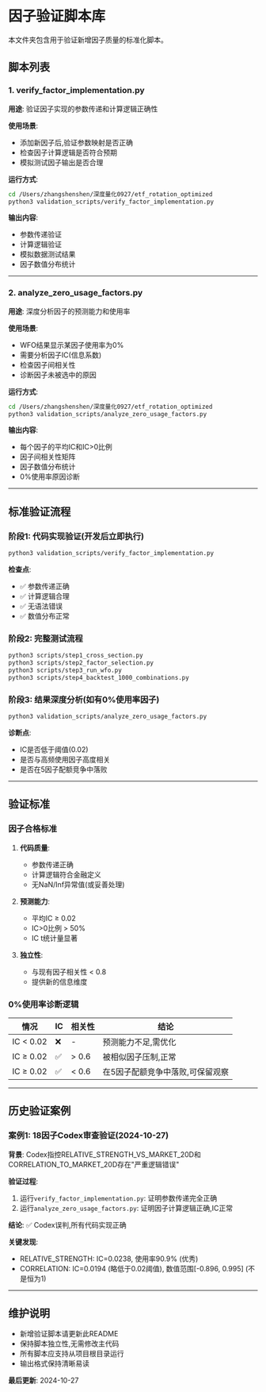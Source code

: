 # 因子验证脚本库

本文件夹包含用于验证新增因子质量的标准化脚本。

## 脚本列表

### 1. verify_factor_implementation.py
**用途**: 验证因子实现的参数传递和计算逻辑正确性

**使用场景**:
- 添加新因子后,验证参数映射是否正确
- 检查因子计算逻辑是否符合预期
- 模拟测试因子输出是否合理

**运行方式**:
```bash
cd /Users/zhangshenshen/深度量化0927/etf_rotation_optimized
python3 validation_scripts/verify_factor_implementation.py
```

**输出内容**:
- 参数传递验证
- 计算逻辑验证
- 模拟数据测试结果
- 因子数值分布统计

---

### 2. analyze_zero_usage_factors.py
**用途**: 深度分析因子的预测能力和使用率

**使用场景**:
- WFO结果显示某因子使用率为0%
- 需要分析因子IC(信息系数)
- 检查因子间相关性
- 诊断因子未被选中的原因

**运行方式**:
```bash
cd /Users/zhangshenshen/深度量化0927/etf_rotation_optimized
python3 validation_scripts/analyze_zero_usage_factors.py
```

**输出内容**:
- 每个因子的平均IC和IC>0比例
- 因子间相关性矩阵
- 因子数值分布统计
- 0%使用率原因诊断

---

## 标准验证流程

### 阶段1: 代码实现验证(开发后立即执行)
```bash
python3 validation_scripts/verify_factor_implementation.py
```
**检查点**:
- ✅ 参数传递正确
- ✅ 计算逻辑合理
- ✅ 无语法错误
- ✅ 数值分布正常

### 阶段2: 完整测试流程
```bash
python3 scripts/step1_cross_section.py
python3 scripts/step2_factor_selection.py
python3 scripts/step3_run_wfo.py
python3 scripts/step4_backtest_1000_combinations.py
```

### 阶段3: 结果深度分析(如有0%使用率因子)
```bash
python3 validation_scripts/analyze_zero_usage_factors.py
```
**诊断点**:
- IC是否低于阈值(0.02)
- 是否与高频使用因子高度相关
- 是否在5因子配额竞争中落败

---

## 验证标准

### 因子合格标准
1. **代码质量**:
   - 参数传递正确
   - 计算逻辑符合金融定义
   - 无NaN/Inf异常值(或妥善处理)

2. **预测能力**:
   - 平均IC ≥ 0.02
   - IC>0比例 > 50%
   - IC t统计量显著

3. **独立性**:
   - 与现有因子相关性 < 0.8
   - 提供新的信息维度

### 0%使用率诊断逻辑
| 情况 | IC | 相关性 | 结论 |
|------|-------|---------|------|
| IC < 0.02 | ❌ | - | 预测能力不足,需优化 |
| IC ≥ 0.02 | ✅ | > 0.6 | 被相似因子压制,正常 |
| IC ≥ 0.02 | ✅ | < 0.6 | 在5因子配额竞争中落败,可保留观察 |

---

## 历史验证案例

### 案例1: 18因子Codex审查验证(2024-10-27)
**背景**: Codex指控RELATIVE_STRENGTH_VS_MARKET_20D和CORRELATION_TO_MARKET_20D存在"严重逻辑错误"

**验证过程**:
1. 运行`verify_factor_implementation.py`: 证明参数传递完全正确
2. 运行`analyze_zero_usage_factors.py`: 证明因子计算逻辑正确,IC正常

**结论**: ✅ Codex误判,所有代码实现正确

**关键发现**:
- RELATIVE_STRENGTH: IC=0.0238, 使用率90.9% (优秀)
- CORRELATION: IC=0.0194 (略低于0.02阈值), 数值范围[-0.896, 0.995] (不是恒为1)

---

## 维护说明

- 新增验证脚本请更新此README
- 保持脚本独立性,无需修改主代码
- 所有脚本应支持从项目根目录运行
- 输出格式保持清晰易读

**最后更新**: 2024-10-27
